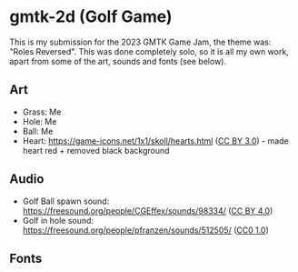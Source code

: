 # gmtk-2d (Golf Game)

This is my submission for the 2023 GMTK Game Jam, the theme was: "Roles Reversed". This was done completely solo, so it is all my own work, apart from some of the art, sounds and fonts (see below).

## Art 
- Grass: Me
- Hole: Me
- Ball: Me
- Heart: https://game-icons.net/1x1/skoll/hearts.html ([CC BY 3.0](https://creativecommons.org/licenses/by/3.0/)) - made heart red + removed black background

## Audio
- Golf Ball spawn sound: https://freesound.org/people/CGEffex/sounds/98334/ ([CC BY 4.0](https://creativecommons.org/licenses/by/4.0/))
- Golf in hole sound: https://freesound.org/people/pfranzen/sounds/512505/ ([CC0 1.0](https://creativecommons.org/publicdomain/zero/1.0/))

## Fonts